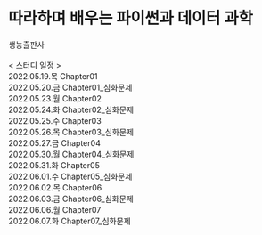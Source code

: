 # 따라하며 배우는 파이썬과 데이터 과학
생능출판사
<br/>
<br/>
< 스터디 일정 >
<br/> 2022.05.19.목 Chapter01
<br/> 2022.05.20.금 Chapter01_심화문제
<br/> 2022.05.23.월 Chapter02
<br/> 2022.05.24.화 Chapter02_심화문제
<br/> 2022.05.25.수 Chapter03
<br/> 2022.05.26.목 Chapter03_심화문제
<br/> 2022.05.27.금 Chapter04
<br/> 2022.05.30.월 Chapter04_심화문제
<br/> 2022.05.31.화 Chapter05
<br/> 2022.06.01.수 Chapter05_심화문제
<br/> 2022.06.02.목 Chapter06
<br/> 2022.06.03.금 Chapter06_심화문제
<br/> 2022.06.06.월 Chapter07
<br/> 2022.06.07.화 Chapter07_심화문제
